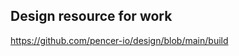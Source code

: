 Design resource for work
------------------------

https://github.com/pencer-io/design/blob/main/build
